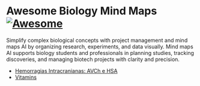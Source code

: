 # Awesome Biology Mind Maps [![Awesome](https://awesome.re/badge.svg)](https://github.com/sindresorhus/awesome)

Simplify complex biological concepts with project management and mind maps AI by organizing research, experiments, and data visually. Mind maps AI supports biology students and professionals in planning studies, tracking discoveries, and managing biotech projects with clarity and precision.

- [Hemorragias Intracranianas: AVCh e HSA](https://mindmapai.app/mind-map/hemorragias-intracranianas-avch-e-hsa-095525fd)
- [Vitamins](https://mindmapai.app/mind-map/vitamins-af8c4be6)
